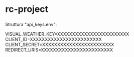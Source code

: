 # rc-project


#####
Struttura "api_keys.env":

VISUAL_WEATHER_KEY=XXXXXXXXXXXXXXXXXXXXXXXX
CLIENT_ID=XXXXXXXXXXXXXXXXXXXXXXXX
CLIENT_SECRET=XXXXXXXXXXXXXXXXXXXXXXXX
REDIRECT_URIS=XXXXXXXXXXXXXXXXXXXXXXXX
